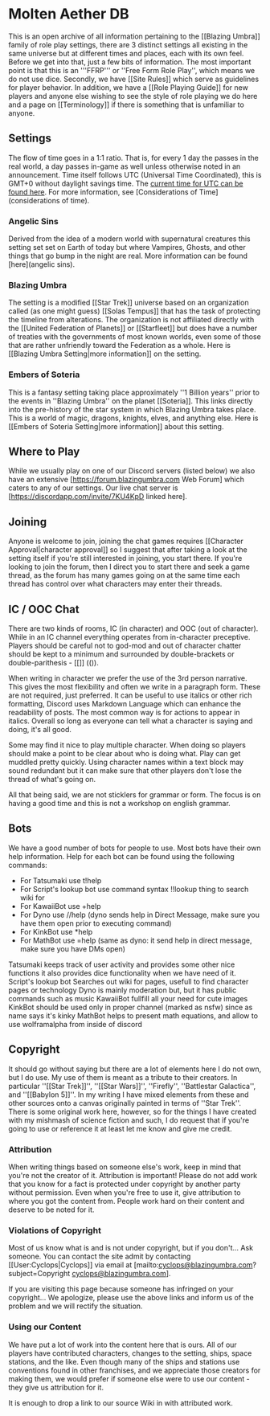 <!-- TITLE: Home -->
<!-- SUBTITLE: Central page for the Molten Aether DB -->

# Molten Aether DB
This is an open archive of all information pertaining to the [[Blazing Umbra]] family of role play settings, there are 3 distinct settings all existing in the same universe but at different times and places, each with its own feel.  Before we get into that, just a few bits of information.  The most important point is that this is an '''FFRP''' or ''Free Form Role Play'', which means we do not use dice.  Secondly, we have [[Site Rules]] which serve as guidelines for player behavior.  In addition, we have a [[Role Playing Guide]] for new players and anyone else wishing to see the style of role playing we do here and a page on [[Terminology]] if there is something that is unfamiliar to anyone.

## Settings
The flow of time goes in a 1:1 ratio.  That is, for every 1 day the passes in the real world, a day passes in-game as well unless otherwise noted in an announcement.  Time itself follows UTC (Universal Time Coordinated), this is GMT+0 without daylight savings time.  The [current time for UTC can be found here](https://www.timeanddate.com/worldclock/timezone/utc).  For more information, see [Considerations of Time](considerations of time).

### Angelic Sins
Derived from the idea of a modern world with supernatural creatures this setting set set on Earth of today but where Vampires, Ghosts, and other things that go bump in the night are real.  More information can be found [here](angelic sins).

### Blazing Umbra
The setting is a modified [[Star Trek]] universe based on an organization called (as one might guess) [[Solas Tempus]] that has the task of protecting the timeline from alterations.  The organization is not affiliated directly with the [[United Federation of Planets]] or [[Starfleet]] but does have a number of treaties with the governments of most known worlds, even some of those that are rather unfriendly toward the Federation as a whole.  Here is [[Blazing Umbra Setting|more information]] on the setting.

### Embers of Soteria
This is a fantasy setting taking place approximately ''1 Billion years'' prior to the events in ''Blazing Umbra'' on the planet [[Soteria]].  This links directly into the pre-history of the star system in which Blazing Umbra takes place.  This is a world of magic, dragons, knights, elves, and anything else.  Here is [[Embers of Soteria Setting|more information]] about this setting.

## Where to Play
While we usually play on one of our Discord servers (listed below) we also have an extensive [https://forum.blazingumbra.com Web Forum] which caters to any of our settings.  Our live chat server is [https://discordapp.com/invite/7KU4KpD linked here].

## Joining
Anyone is welcome to join, joining the chat games requires [[Character Approval|character approval]] so I suggest that after taking a look at the setting itself if you're still interested in joining, you start there.  If you're looking to join the forum, then I direct you to start there and seek a game thread, as the forum has many games going on at the same time each thread has control over what characters may enter their threads.

## IC / OOC Chat
There are two kinds of rooms, IC (in character) and OOC (out of character). While in an IC channel everything operates from in-character preceptive. Players should be careful not to god-mod and out of character chatter should be kept to a minimum and surrounded by double-brackets or double-parithesis - [[]] (()).

When writing in character we prefer the use of the 3rd person narrative. This gives the most flexibility and often we write in a paragraph form. These are not required, just preferred. It can be useful to use italics or other rich formatting, Discord uses Markdown Language which can enhance the readability of posts. The most common way is for actions to appear in italics. Overall so long as everyone can tell what a character is saying and doing, it's all good.

Some may find it nice to play multiple character.  When doing so players should make a point to be clear about who is doing what.  Play can get muddled pretty quickly. Using character names within a text block may sound redundant but it can make sure that other players don't lose the thread of what's going on.

All that being said, we are not sticklers for grammar or form.  The focus is on having a good time and this is not a workshop on english grammar.

## Bots
We have a good number of bots for people to use. Most bots have their own help information.  Help for each bot can be found using the following commands:
* For Tatsumaki use t!help
* For Script's lookup bot use command syntax !!lookup thing to search wiki for
* For KawaiiBot use +help
* For Dyno use //help (dyno sends help in Direct Message, make sure you have them open prior to executing command)
* For KinkBot use *help
* For MathBot use =help (same as dyno: it send help in direct message, make sure you have DMs open)

Tatsumaki keeps track of user activity and provides some other nice functions it also provides dice functionality when we have need of it.
Script's lookup bot Searches out wiki for pages, usefull to find character pages or technology
Dyno is mainly moderation but, but it has public commands such as music
KawaiiBot fullfill all your need for cute images
KinkBot should be used only in proper channel (marked as nsfw) since as name says it's kinky
MathBot helps to present math equations, and allow to use wolframalpha from inside of discord

## Copyright
It should go without saying but there are a lot of elements here I do not own, but I do use.  My use of them is meant as a tribute to their creators.  In particular ''[[Star Trek]]'', ''[[Star Wars]]'', ''Firefly'', ''Battlestar Galactica'', and ''[[Babylon 5]]''.  In my writing I have mixed elements from these and other sources onto a canvas originally painted in terms of ''Star Trek''.  There is some original work here, however, so for the things I have created with my mishmash of science fiction and such, I do request that if you're going to use or reference it at least let me know and give me credit.

### Attribution
When writing things based on someone else's work, keep in mind that you're not the creator of it.  Attribution is important!  Please do not add work that you know for a fact is protected under copyright by another party without permission.  Even when you're free to use it, give attribution to where you got the content from.  People work hard on their content and deserve to be noted for it.

### Violations of Copyright
Most of us know what is and is not under copyright, but if you don't...  Ask someone.  You can contact the site admit by contacting [[User:Cyclops|Cyclops]] via email at [mailto:cyclops@blazingumbra.com?subject=Copyright cyclops@blazingumbra.com].

If you are visiting this page because someone has infringed on your copyright...  We apologize, please use the above links and inform us of the problem and we will rectify the situation.

### Using our Content
We have put a lot of work into the content here that is ours.  All of our players have contributed characters, changes to the setting, ships, space stations, and the like.  Even though many of the ships and stations use conventions found in other franchises, and we appreciate those creators for making them, we would prefer if someone else were to use our content - they give us attribution for it.

It is enough to drop a link to our source Wiki in with attributed work.